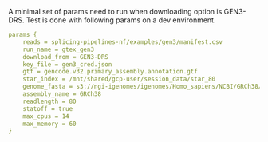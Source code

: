 A minimal set of params need to run when downloading option is GEN3-DRS. Test is done with following params on a dev environment.

```yaml
params {
    reads = splicing-pipelines-nf/examples/gen3/manifest.csv
    run_name = gtex_gen3
    download_from = GEN3-DRS
    key_file = gen3_cred.json
    gtf = gencode.v32.primary_assembly.annotation.gtf
    star_index = /mnt/shared/gcp-user/session_data/star_80
    genome_fasta = s3://ngi-igenomes/igenomes/Homo_sapiens/NCBI/GRCh38/Sequence/STARIndex/genome.fa
    assembly_name = GRCh38
    readlength = 80
    statoff = true
    max_cpus = 14
    max_memory = 60
}
```
